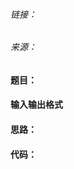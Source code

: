
###### 链接：
###### 来源：

#### 题目：
 

#### 输入输出格式


#### 思路：




#### 代码：
    






































































    